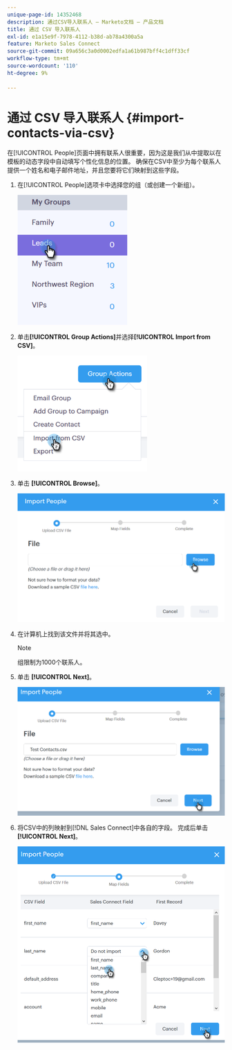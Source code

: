 ```yaml
---
unique-page-id: 14352468
description: 通过CSV导入联系人 — Marketo文档 — 产品文档
title: 通过 CSV 导入联系人
exl-id: e1a15e9f-7978-4112-b38d-ab78a4300a5a
feature: Marketo Sales Connect
source-git-commit: 09a656c3a0d0002edfa1a61b987bff4c1dff33cf
workflow-type: tm+mt
source-wordcount: '110'
ht-degree: 9%

---
```


# 通过 CSV 导入联系人 {#import-contacts-via-csv}

在[!UICONTROL People]页面中拥有联系人很重要，因为这是我们从中提取以在模板的动态字段中自动填写个性化信息的位置。 确保在CSV中至少为每个联系人提供一个姓名和电子邮件地址，并且您要将它们映射到这些字段。

1. 在[!UICONTROL People]选项卡中选择您的组（或创建一个新组）。

   ![](assets/one.png)

1. 单击&#x200B;**[!UICONTROL Group Actions]**&#x200B;并选择&#x200B;**[!UICONTROL Import from CSV]**。

   ![](assets/two.png)

1. 单击 **[!UICONTROL Browse]**。

   ![](assets/three.png)

1. 在计算机上找到该文件并将其选中。

   >[!NOTE]
   >
   >组限制为1000个联系人。

1. 单击 **[!UICONTROL Next]**。

   ![](assets/four.png)

1. 将CSV中的列映射到[!DNL Sales Connect]中各自的字段。 完成后单击&#x200B;**[!UICONTROL Next]**。

   ![](assets/five.png)
